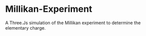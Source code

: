# Millikan-Experiment

A Three.Js simulation of the Millikan experiment to determine the elementary charge.
